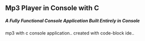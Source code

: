 <h2>Mp3 Player in Console with C</h2>
<h5>A Fully Functional Console Application Built Entirely in Console</h5>

mp3 with c console application.. created with code-block ide..
